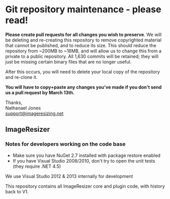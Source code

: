 # Git repository maintenance - please read!

**Please create pull requests for all changes you wish to preserve**. We will be deleting and re-creating this repository to remove copyrighted material that cannot be published, and to reduce its size. This should reduce the repository from ~200MB to ~16MB, and will allow us to change this from a private to a public repository. All 1,630 commits will be retained; they will just be missing certain binary files that are no longer useful.

After this occurs, you will need to delete your local copy of the repository and re-clone it. 

**You will have to copy+paste any changes you've made if you don't send us a pull request by March 13th.**


Thanks,  
Nathanael Jones  
support@imageresizing.net


## ImageResizer

### Notes for developers working on the code base

* Make sure you have NuGet 2.7 installed with package restore enabled
* If you have Visual Studio 2008/2010, don't try to open the unit tests (they require .NET 4.5)


We use Visual Studio 2012 & 2013 internally for development


This repository contains all ImageResizer core and plugin code, with history back to V1.

